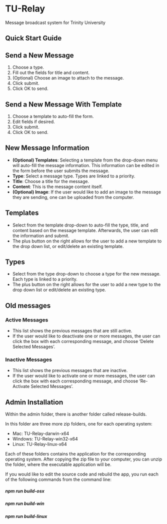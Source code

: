 # TU-Relay
Message broadcast system for Trinity University

## Quick Start Guide

## Send a New Message
1. Choose a type.
2. Fill out the fields for title and content. 
3. (Optional) Choose an image to attach to the message. 
4. Click submit. 
5. Click OK to send.

## Send a New Message With Template
1. Choose a template to auto-fill the form. 
2. Edit fields if desired. 
3. Click submit. 
4. Click OK to send.

## New Message Information
- **(Optional) Templates**: Selecting a template from the drop-down menu will auto-fill the message information. This information can be edited in the form before the user submits the message. 
- **Type**: Select a message type. Types are linked to a priority.
- **Title**: Choose a title for the message.
- **Content**: This is the message content itself. 
- **(Optional) Image**: If the user would like to add an image to the message they are sending, one can be uploaded from the computer. 

## Templates
- Select from the template drop-down to auto-fill the type, title, and content based on the message template. 
Afterwards, the user can edit the information and submit. 
- The plus button on the right allows for the user to add a new template to the drop down list, or edit/delete an existing template.

## Types
- Select from the type drop-down to choose a type for the new message. Each type is linked to a priority.
- The plus button on the right allows for the user to add a new type to the drop down list or edit/delete an existing type.

## Old messages
### Active Messages
- This list shows the previous messages that are still active.
- If the user would like to deactivate one or more messages, the user can click the box with each corresponding message, and choose ‘Delete Selected Messages’. 
### Inactive Messages
- This list shows the previous messages that are inactive.
- If the user would like to activate one or more messages, the user can click the box with each corresponding message, and choose ‘Re-Activate Selected Messages’. 

## Admin Installation

Within the admin folder, there is another folder called release-builds.

In this folder are three more zip folders, one for each operating system:
- Mac: TU-Relay-darwin-x64
- Windows: TU-Relay-win32-x64
- Linux: TU-Relay-linux-x64

Each of these folders contains the application for the corresponding operating system. 
After copying the zip file to your computer, you can unzip the folder, where the executable application will be. 

If you would like to edit the source code and rebuild the app, you run each of the following commands from the command line:

##### npm run build-osx
##### npm run build-win
##### npm run build-linux 
